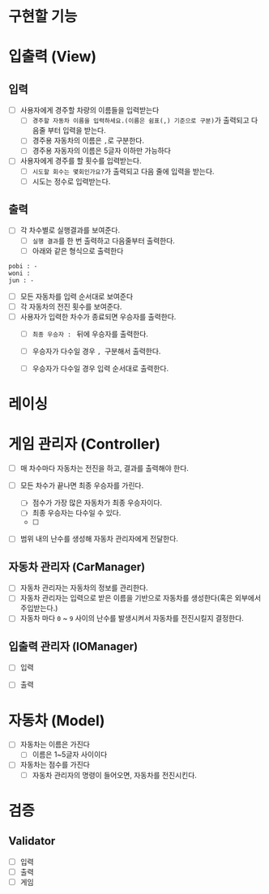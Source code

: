 # 구현할 기능

# 입출력 (View)

## 입력

- [ ] 사용자에게 경주할 차량의 이름들을 입력받는다
  - [ ] `경주할 자동차 이름을 입력하세요.(이름은 쉼표(,) 기준으로 구분)`가 출력되고 다음줄 부터 입력을 받는다.
  - [ ] 경주용 자동차의 이름은 `,`로 구분한다.
  - [ ] 경주용 자동자의 이름은 5글자 이하만 가능하다
- [ ] 사용자에게 경주를 할 횟수를 입력받는다.
  - [ ] `시도할 회수는 몇회인가요?`가 출력되고 다음 줄에 입력을 받는다. 
  - [ ] 시도는 정수로 입력받는다.

## 출력

- [ ] 각 차수별로 실행결과를 보여준다.
  - [ ] `실행 결과`를 한 번 출력하고 다음줄부터 출력한다.
  - [ ] 아래와 같은 형식으로 출력한다
```
pobi : -
woni : 
jun : -

```
  - [ ] 모든 자동차를 입력 순서대로 보여준다
  - [ ] 각 자동차의 전진 횟수를 보여준다.
- [ ] 사용자가 입력한 차수가 종료되면 우승자를 출력한다.
  - [ ] `최종 우승자 : ` 뒤에 우승자를 출력한다.
  - [ ] 우승자가 다수일 경우 `, `구분해서 출력한다.
  - [ ] 우승자가 다수일 경우 입력 순서대로 출력한다.


# 레이싱

# 게임 관리자 (Controller)


- [ ] 매 차수마다 자동차는 전진을 하고, 결과를 출력해야 한다.


- [ ] 모든 차수가 끝나면 최종 우승자를 가린다.
  - [ ] 점수가 가장 많은 자동차가 최종 우승자이다.
  - [ ] 최종 우승자는 다수일 수 있다.
  - [ ] 

- [ ] 범위 내의 난수를 생성해 자동차 관리자에게 전달한다.

## 자동차 관리자 (CarManager)

- [ ] 자동차 관리자는 자동차의 정보를 관리한다.
- [ ] 자동차 관리자는 입력으로 받은 이름을 기반으로 자동차를 생성한다(혹은 외부에서 주입받는다.)
- [ ] 자동차 마다 `0` ~ `9` 사이의 난수를 발생시켜서 자동차를 전진시킬지 결정한다.

## 입출력 관리자 (IOManager)

- [ ] 입력
- [ ] 출력


# 자동차 (Model)

- [ ] 자동차는 이름은 가진다
  - [ ] 이름은 1~5글자 사이이다
- [ ] 자동차는 점수를 가진다
  - [ ] 자동차 관리자의 명령이 들어오면, 자동차를 전진시킨다.

# 검증

## Validator

- [ ] 입력
- [ ] 출력
- [ ] 게임